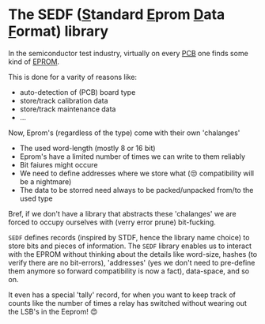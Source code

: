 # The SEDF (<ins>S</ins>tandard <ins>E</ins>prom <ins>D</ins>ata <ins>F</ins>ormat)  library

In the semiconductor test industry, virtually on every [PCB](https://en.wikipedia.org/wiki/Printed_circuit_board) one finds some kind of [EPROM](https://en.wikipedia.org/wiki/EPROM). 

This is done for a varity of reasons like:
  - auto-detection of (PCB) board type
  - store/track calibration data
  - store/track maintenance data
  - ...
  
Now, Eprom's (regardless of the type) come with their own 'chalanges'
  - The used word-length (mostly 8 or 16 bit)
  - Eprom's have a limited number of times we can write to them reliably
  - Bit faiures might occure
  - We need to define addresses where we store what (😒 compatibility will be a nightmare)
  - The data to be storred need always to be packed/unpacked from/to the used type
  
Bref, if we don't have a library that abstracts these 'chalanges' we are forced to occupy ourselves with (verry error prune) bit-fucking.

`SEDF` defines records (inspired by STDF, hence the library name choice) to store bits and pieces of information. The `SEDF` library enables us to interact with the EPROM without thinking about the details like word-size, hashes (to verify there are no bit-errors), 'addresses' (yes we don't need to pre-define them anymore so forward compatibility is now a fact), data-space, and so on.

It even has a special 'tally' record, for when you want to keep track of counts like the number of times a relay has switched without wearing out the LSB's in the Eeprom! 😍
